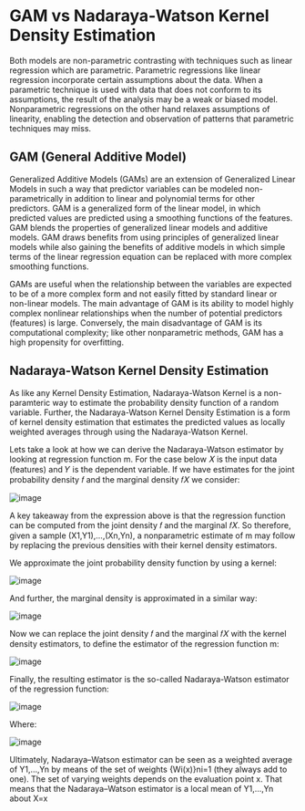# GAM vs Nadaraya-Watson Kernel Density Estimation 

Both models are non-parametric contrasting with  techniques such as linear regression which are parametric. Parametric regressions like linear regression incorporate certain assumptions about the data. When a parametric technique is used with data that does not conform to its assumptions, the result of the analysis may be a weak or biased model. Nonparametric regressions on the other hand relaxes assumptions of linearity, enabling the detection and observation of patterns that parametric techniques may miss.

## GAM (General Additive Model)

Generalized Additive Models (GAMs) are an extension of Generalized Linear Models in such a way that predictor variables can be modeled non-parametrically in addition to linear and polynomial terms for other predictors. GAM is a generalized form of the linear model, in which predicted values are predicted using a smoothing functions of the features. GAM blends the properties of generalized linear models and additive models. GAM draws benefits from using principles of generalized linear models while also gaining the benefits of additive models in which simple terms of the linear regression equation can be replaced with more complex smoothing functions.

GAMs are useful when the relationship between the variables are expected to be of a more complex form and not easily fitted by standard linear or non-linear models. The main advantage of GAM is its ability to model highly complex nonlinear relationships when the number of potential predictors (features) is large. Conversely, the main disadvantage of GAM is its computational complexity; like other nonparametric methods, GAM has a high propensity for overfitting.

## Nadaraya-Watson Kernel Density Estimation 

As like any Kernel Density Estimation, Nadaraya-Watson Kernel is a non-paramteric way to estimate the probability density function of a random variable. Further, the Nadaraya-Watson Kernel Density Estimation is a form of kernel density estimation that estimates the predicted values as locally weighted averages through using the Nadaraya-Watson Kernel. 

Lets take a look at how we can derive the Nadaraya-Watson estimator by looking at regression function m. For the case below 𝑋 is the input data (features) and 𝑌 is the dependent variable. If we have estimates for the joint probability density 𝑓 and the marginal density 𝑓𝑋 we consider: 

![image](https://user-images.githubusercontent.com/55299814/114237470-23fb3b00-9951-11eb-9350-60488cd31712.png)

A key takeaway from the expression above is that the regression function can be computed from the joint density 𝑓 and the marginal 𝑓𝑋. So therefore, given a sample (X1,Y1),…,(Xn,Yn), a nonparametric estimate of m may follow by replacing the previous densities with their kernel density estimators. 

We approximate the joint probability density function by using a kernel:

![image](https://user-images.githubusercontent.com/55299814/114237883-b6034380-9951-11eb-950e-f84e455adc41.png)

And further, the marginal density is approximated in a similar way: 

![image](https://user-images.githubusercontent.com/55299814/114237959-d501d580-9951-11eb-9dd0-54eb20dfc8f1.png)

Now we can replace the joint density 𝑓 and the marginal 𝑓𝑋 with the kernel density estimators, to define the estimator of the regression function m:

![image](https://user-images.githubusercontent.com/55299814/114238183-35911280-9952-11eb-9c02-2adba1a8168a.png)

Finally, the resulting estimator is the so-called Nadaraya-Watson estimator of the regression function: 

![image](https://user-images.githubusercontent.com/55299814/114238278-5f4a3980-9952-11eb-91ee-549c5373e663.png)

Where: 

![image](https://user-images.githubusercontent.com/55299814/114238356-79841780-9952-11eb-965c-337b36589d19.png)

Ultimately, Nadaraya–Watson estimator can be seen as a weighted average of Y1,…,Yn by means of the set of weights {Wi(x)}ni=1 (they always add to one). The set of varying weights depends on the evaluation point x. That means that the Nadaraya–Watson estimator is a local mean of Y1,…,Yn about X=x 
